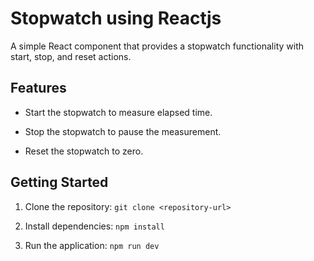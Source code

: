 # Stopwatch using Reactjs

A simple React component that provides a stopwatch functionality with start, stop, and reset actions.

## Features

- Start the stopwatch to measure elapsed time.

- Stop the stopwatch to pause the measurement.

- Reset the stopwatch to zero.

## Getting Started

1. Clone the repository: `git clone <repository-url>`

2. Install dependencies: `npm install`

3. Run the application: `npm run dev`
